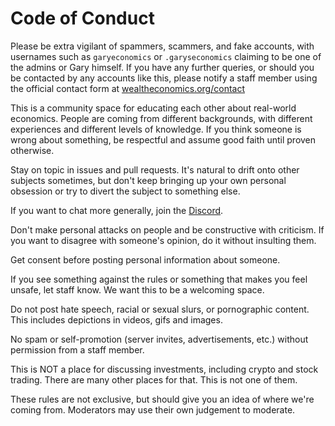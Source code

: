 # Code of Conduct

Please be extra vigilant of spammers, scammers, and fake accounts, with usernames such as `garyeconomics` or `.garyseconomics` claiming to be one of the admins or Gary himself.
If you have any further queries, or should you be contacted by any accounts like this, please notify a staff member using the official contact form at [wealtheconomics.org/contact](https://www.wealtheconomics.org/contact)

This is a community space for educating each other about real-world economics.
People are coming from different backgrounds, with different experiences and different levels of knowledge.
If you think someone is wrong about something, be respectful and assume good faith until proven otherwise.

Stay on topic in issues and pull requests.
It's natural to drift onto other subjects sometimes, but don't keep bringing up your own personal obsession or try to divert the subject to something else.

If you want to chat more generally, join the [Discord](https://discord.gg/vqME6WsPd7).

Don't make personal attacks on people and be constructive with criticism.
If you want to disagree with someone's opinion, do it without insulting them.

Get consent before posting personal information about someone.

If you see something against the rules or something that makes you feel unsafe, let staff know.
We want this to be a welcoming space.

Do not post hate speech, racial or sexual slurs, or pornographic content.
This includes depictions in videos, gifs and images.

No spam or self-promotion (server invites, advertisements, etc.) without permission from a staff member.

This is NOT a place for discussing investments, including crypto and stock trading.
There are many other places for that.
This is not one of them.

These rules are not exclusive, but should give you an idea of where we're coming from.
Moderators may use their own judgement to moderate.
